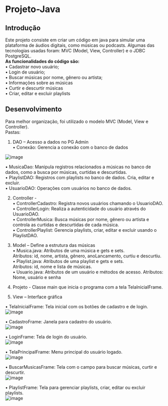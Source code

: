 # Projeto-Java
## Introdução
Este projeto consiste em criar um código em java para simular uma plataforma de áudios digitais, como músicas ou podcasts. Algumas das tecnologias usadas foram: MVC (Model, View, Controller) e o JDBC PostgreSQL.  
**As funcionalidades do código são:**  
•	Cadastrar novo usuário;   
•	Login de usuário;  
•	Buscar músicas por nome, gênero ou artista;  
•	Informações sobre as músicas  
•	Curtir e descurtir músicas  
•	Criar, editar e excluir playlists  

## Desenvolvimento
Para melhor organização, foi utilizado o modelo MVC (Model, View e Controller).  
Pastas:  
1.	DAO – Acesso a dados no PG Admin  
•	Conexão: Gerencia a conexão com o banco de dados

![image](https://github.com/user-attachments/assets/13b425d0-3c34-4848-a247-f1649cd0c61b)



  •	MusicaDao: Manipula registros relacionados a músicas no banco de dados, como a busca por músicas, curtidas e descurtidas.  
  •	PlaylistDAO: Registros com playlists no banco de dados. Cria, editar e excluir.  
  •	UsuarioDAO: Operações com usuários no banco de dados.  

2.	Controller -  
  •	ControllerCadastro: Registra novos usuários chamando o UsuarioDAO.  
  •	ControllerLogin: Realiza a autenticidade do usuário através do UsuarioDAO.  
  •	ControllerMusica: Busca músicas por nome, gênero ou artista e controla as curtidas e descurtidas de cada música.  
  •	ControllerPlaylist: Gerencia playlists, criar, editar e excluir usando o PlaylistDAO.

3.	Model – Define a estrutura das músicas  
  •	Musica.java: Atributos de uma música e gets e sets.  
Atributos: id, nome, artista, gênero, anoLancamento, curtiu e descurtiu.  
  •	Playlist.java: Atributos de uma playlist e gets e sets.  
Atributos: id, nome e lista de músicas.  
  •	Usuario.java: Atributos de um usuário e métodos de acesso.
Atributos: Nome, usuário e senha  

   
4.	Projeto - Classe main que inicia o programa com a tela TelaInicialFrame.  

5.	View – Interface gráfica  

•	TelaInicialFrame: Tela inicial com os botões de cadastro e de login.  
   ![image](https://github.com/user-attachments/assets/db19d2f8-e0d6-40c0-a1da-a65b452a735f)  

•	CadastroFrame: Janela para cadastro do usuário.   
![image](https://github.com/user-attachments/assets/c3f7b85d-9de9-4f88-959b-9a8980fbc35b)  

•	LoginFrame: Tela de login do usuário.  
![image](https://github.com/user-attachments/assets/d9bbac98-5e0f-4d43-9ae7-386a2efb421b)  

•	TelaPrincipalFrame: Menu principal do usuário logado.   
![image](https://github.com/user-attachments/assets/74ea8b18-67e8-4719-a40f-caa91d830e7e)  

•	BuscarMusicasFrame: Tela com o campo para buscar músicas, curtir e descurtir.   
![image](https://github.com/user-attachments/assets/3d658a7e-1130-4b87-b6ee-638d172c68ce)  

•	PlaylistFrame: Tela para gerenciar playlists, criar, editar ou excluir playlists.  
![image](https://github.com/user-attachments/assets/d5b32929-da2e-4bb9-a466-adbdcf3fe5fb)  

 
